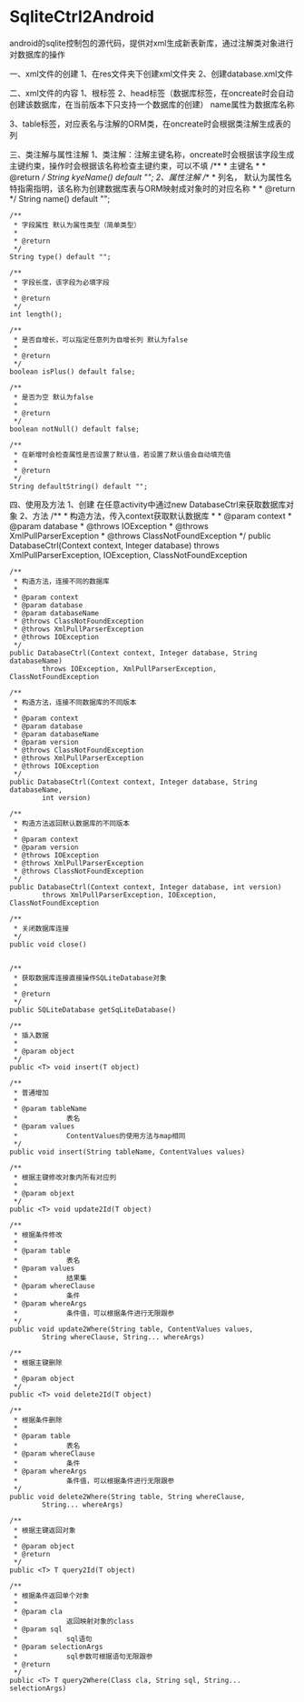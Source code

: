 SqliteCtrl2Android
==================

android的sqlite控制包的源代码，提供对xml生成新表新库，通过注解类对象进行对数据库的操作

一、xml文件的创建
  1、在res文件夹下创建xml文件夹
  2、创建database.xml文件
   
二、xml文件的内容
  1、根标签
  <database>
  2、head标签（数据库标签，在oncreate时会自动创建该数据库，在当前版本下只支持一个数据库的创建）
    name属性为数据库名称
    

  3、table标签，对应表名与注解的ORM类，在oncreate时会根据类注解生成表的列
  

三、类注解与属性注解
  1、类注解：注解主键名称，oncreate时会根据该字段生成主键约束，操作时会根据该名称检查主键约束，可以不填
 	/**
	 * 主键名
	 * 
	 * @return
	 */
	String kyeName() default "";
  2、属性注解
  /**
	 * 列名， 默认为属性名特指需指明，该名称为创建数据库表与ORM映射成对象时的对应名称
	 * 
	 * @return
	 */
	String name() default "";

	/**
	 * 字段属性 默认为属性类型（简单类型）
	 * 
	 * @return
	 */
	String type() default "";

	/**
	 * 字段长度，该字段为必填字段
	 * 
	 * @return
	 */
	int length();

	/**
	 * 是否自增长，可以指定任意列为自增长列 默认为false
	 * 
	 * @return
	 */
	boolean isPlus() default false;

	/**
	 * 是否为空 默认为false
	 * 
	 * @return
	 */
	boolean notNull() default false;

	/**
	 * 在新增时会检查属性是否设置了默认值，若设置了默认值会自动填充值
	 * 
	 * @return
	 */
	String defaultString() default "";
	
四、使用及方法
  1、创建
    在任意activity中通过new DatabaseCtrl来获取数据库对象
  2、方法
  	/**
	 * 构造方法，传入context获取默认数据库
	 * 
	 * @param context
	 * @param database
	 * @throws IOException
	 * @throws XmlPullParserException
	 * @throws ClassNotFoundException
	 */
	public DatabaseCtrl(Context context, Integer database)
			throws XmlPullParserException, IOException, ClassNotFoundException

	/**
	 * 构造方法，连接不同的数据库
	 * 
	 * @param context
	 * @param database
	 * @param databaseName
	 * @throws ClassNotFoundException
	 * @throws XmlPullParserException
	 * @throws IOException
	 */
	public DatabaseCtrl(Context context, Integer database, String databaseName)
			throws IOException, XmlPullParserException, ClassNotFoundException

	/**
	 * 构造方法，连接不同数据库的不同版本
	 * 
	 * @param context
	 * @param database
	 * @param databaseName
	 * @param version
	 * @throws ClassNotFoundException
	 * @throws XmlPullParserException
	 * @throws IOException
	 */
	public DatabaseCtrl(Context context, Integer database, String databaseName,
			int version)

	/**
	 * 构造方法返回默认数据库的不同版本
	 * 
	 * @param context
	 * @param version
	 * @throws IOException
	 * @throws XmlPullParserException
	 * @throws ClassNotFoundException
	 */
	public DatabaseCtrl(Context context, Integer database, int version)
			throws XmlPullParserException, IOException, ClassNotFoundException
			
	/**
	 * 关闭数据库连接
	 */
	public void close()
	
	
	/**
	 * 获取数据库连接直接操作SQLiteDatabase对象
	 * 
	 * @return
	 */
	public SQLiteDatabase getSqLiteDatabase()

	/**
	 * 插入数据
	 * 
	 * @param object
	 */
	public <T> void insert(T object) 

	/**
	 * 普通增加
	 * 
	 * @param tableName
	 *            表名
	 * @param values
	 *            ContentValues的使用方法与map相同
	 */
	public void insert(String tableName, ContentValues values)

	/**
	 * 根据主键修改对象内所有对应列
	 * 
	 * @param objext
	 */
	public <T> void update2Id(T object)

	/**
	 * 根据条件修改
	 * 
	 * @param table
	 *            表名
	 * @param values
	 *            结果集
	 * @param whereClause
	 *            条件
	 * @param whereArgs
	 *            条件值，可以根据条件进行无限跟参
	 */
	public void update2Where(String table, ContentValues values,
			String whereClause, String... whereArgs)

	/**
	 * 根据主键删除
	 * 
	 * @param object
	 */
	public <T> void delete2Id(T object)

	/**
	 * 根据条件删除
	 * 
	 * @param table
	 *            表名
	 * @param whereClause
	 *            条件
	 * @param whereArgs
	 *            条件值，可以根据条件进行无限跟参
	 */
	public void delete2Where(String table, String whereClause,
			String... whereArgs)

	/**
	 * 根据主键返回对象
	 * 
	 * @param object
	 * @return
	 */
	public <T> T query2Id(T object)

	/**
	 * 根据条件返回单个对象
	 * 
	 * @param cla
	 *            返回映射对象的class
	 * @param sql
	 *            sql语句
	 * @param selectionArgs
	 *            sql参数可根据语句无限跟参
	 * @return
	 */
	public <T> T query2Where(Class cla, String sql, String... selectionArgs)
	
